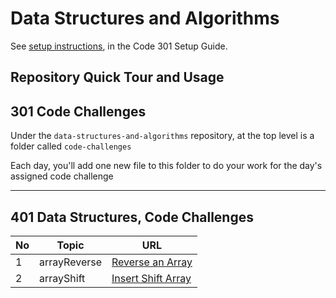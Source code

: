 # Data Structures and Algorithms

See [setup instructions](https://codefellows.github.io/setup-guide/code-301/3-code-challenges), in the Code 301 Setup Guide.

## Repository Quick Tour and Usage

## 301 Code Challenges

Under the `data-structures-and-algorithms` repository, at the top level is a folder called `code-challenges`

Each day, you'll add one new file to this folder to do your work for the day's assigned code challenge

---

## 401 Data Structures, Code Challenges

| No  | Topic                  | URL                             |
| --- | ---                    | ---                             |
| 1   | arrayReverse           | [Reverse an Array](./code-challenges/arrayReverse/array-reverse.js)|
| 2   | arrayShift             | [Insert Shift Array](./code-challenges/arrayShift/array-shift.js)|


